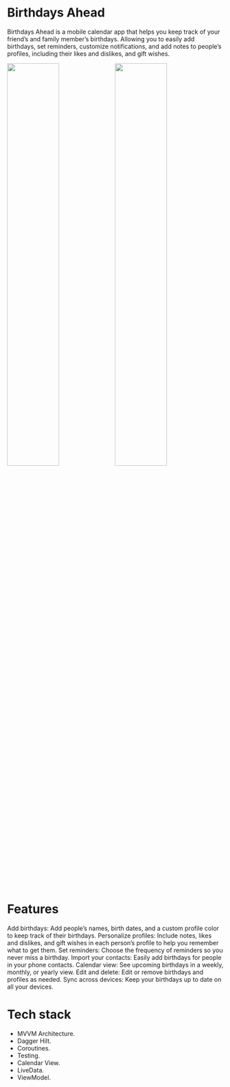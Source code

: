 # Birthdays Ahead
Birthdays Ahead is a mobile calendar app that helps you keep track of your friend’s and family member’s birthdays. Allowing you to easily add birthdays, set reminders, customize notifications, and add notes to people’s profiles, including their likes and dislikes, and gift wishes.

<p float="left">
  <img src="https://i.imgur.com/H5C6Nxx.jpg" width="49%" />
  <img src="https://i.imgur.com/UbVxSTH.jpg" width="49%" /> 
</p>

# Features
Add birthdays: Add people’s names, birth dates, and a custom profile color to keep track of their birthdays.
Personalize profiles: Include notes, likes and dislikes, and gift wishes in each person’s profile to help you remember what to get them.
Set reminders: Choose the frequency of reminders so you never miss a birthday.
Import your contacts: Easily add birthdays for people in your phone contacts.
Calendar view: See upcoming birthdays in a weekly, monthly, or yearly view.
Edit and delete: Edit or remove birthdays and profiles as needed.
Sync across devices: Keep your birthdays up to date on all your devices.

# Tech stack
- MVVM Architecture.
- Dagger Hilt.
- Coroutines.
- Testing.
- Calendar View.
- LiveData.
- ViewModel.

